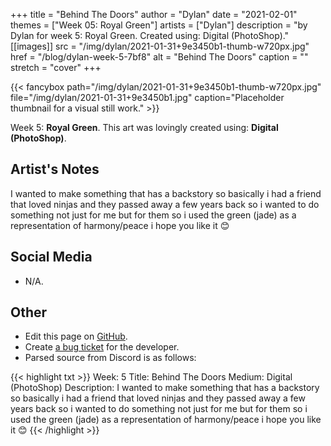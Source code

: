 +++
title =       "Behind The Doors"
author =      "Dylan"
date =        "2021-02-01"
themes =      ["Week 05: Royal Green"]
artists =     ["Dylan"]
description = "by Dylan for week 5: Royal Green. Created using: Digital (PhotoShop)."
[[images]]
      src = "/img/dylan/2021-01-31+9e3450b1-thumb-w720px.jpg"
      href = "/blog/dylan-week-5-7bf8"
      alt = "Behind The Doors"
      caption = ""
      stretch = "cover"
+++

{{< fancybox path="/img/dylan/2021-01-31+9e3450b1-thumb-w720px.jpg" file="/img/dylan/2021-01-31+9e3450b1.jpg" caption="Placeholder thumbnail for a visual still work." >}}


Week 5: **Royal Green**. This art was lovingly created using: **Digital (PhotoShop)**.

## Artist's Notes

I wanted to make something that has a backstory so basically i had a friend that loved ninjas and they passed away a few years back so i wanted to do something not just for me but for them so i used the green (jade) as a representation of harmony/peace i hope you like it 😊

## Social Media

- N/A.

## Other

- Edit this page on [GitHub](https://github.com/teaminkling/web-refresh/edit/main/content/blog/dylan-week-5-7bf8.md).
- Create [a bug ticket](https://github.com/teaminkling/web-refresh/issues/new?assignees=&labels=bug&template=problem-report.md&title=) for the developer.
- Parsed source from Discord is as follows:

{{< highlight txt >}}
Week: 5
Title: Behind The Doors
Medium: Digital (PhotoShop)
Description: I wanted to make something that has a backstory so basically i had a friend that loved ninjas and they passed away a few years back so i wanted to do something not just for me but for them so i used the green (jade) as a representation of harmony/peace i hope you like it 😊
{{< /highlight >}}